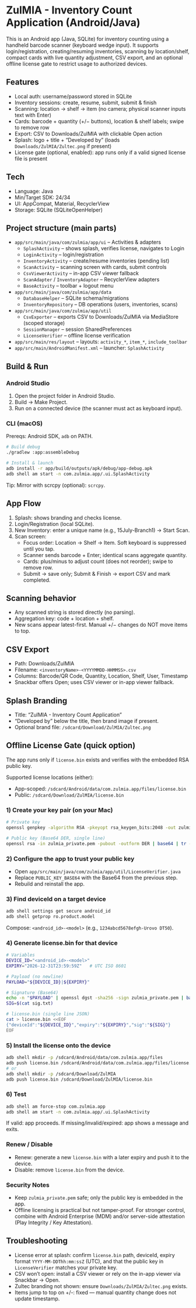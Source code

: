 # ZulMIA - Inventory Count Application (Android/Java)

This is an Android app (Java, SQLite) for inventory counting using a handheld barcode scanner (keyboard wedge input). It supports login/registration, creating/resuming inventories, scanning by location/shelf, compact cards with live quantity adjustment, CSV export, and an optional offline license gate to restrict usage to authorized devices.

## Features
- Local auth: username/password stored in SQLite
- Inventory sessions: create, resume, submit, submit & finish
- Scanning: location → shelf → item (no camera; physical scanner inputs text with Enter)
- Cards: barcode + quantity (+/− buttons), location & shelf labels; swipe to remove row
- Export: CSV to Downloads/ZulMIA with clickable Open action
- Splash: logo + title + “Developed by” (loads `Downloads/ZulMIA/Zultec.png` if present)
- License gate (optional, enabled): app runs only if a valid signed license file is present

## Tech
- Language: Java
- Min/Target SDK: 24/34
- UI: AppCompat, Material, RecyclerView
- Storage: SQLite (SQLiteOpenHelper)

## Project structure (main parts)
- `app/src/main/java/com/zulmia/app/ui` – Activities & adapters
  - `SplashActivity` – shows splash, verifies license, navigates to Login
  - `LoginActivity` – login/registration
  - `InventoryActivity` – create/resume inventories (pending list)
  - `ScanActivity` – scanning screen with cards, submit controls
  - `CsvViewerActivity` – in-app CSV viewer fallback
  - `ScanAdapter` / `InventoryAdapter` – RecyclerView adapters
  - `BaseActivity` – toolbar + logout menu
- `app/src/main/java/com/zulmia/app/data`
  - `DatabaseHelper` – SQLite schema/migrations
  - `InventoryRepository` – DB operations (users, inventories, scans)
- `app/src/main/java/com/zulmia/app/util`
  - `CsvExporter` – exports CSV to Downloads/ZulMIA via MediaStore (scoped storage)
  - `SessionManager` – session SharedPreferences
  - `LicenseVerifier` – offline license verification
- `app/src/main/res/layout` – layouts: `activity_*`, `item_*`, `include_toolbar`
- `app/src/main/AndroidManifest.xml` – launcher: `SplashActivity`

## Build & Run
### Android Studio
1. Open the project folder in Android Studio.
2. Build → Make Project.
3. Run on a connected device (the scanner must act as keyboard input).

### CLI (macOS)
Prereqs: Android SDK, `adb` on PATH.
```bash
# Build debug
./gradlew :app:assembleDebug

# Install & launch
adb install -r app/build/outputs/apk/debug/app-debug.apk
adb shell am start -n com.zulmia.app/.ui.SplashActivity
```
Tip: Mirror with scrcpy (optional): `scrcpy`.

## App Flow
1. Splash: shows branding and checks license.
2. Login/Registration (local SQLite).
3. New Inventory: enter a unique name (e.g., 15July-Branch1) → Start Scan.
4. Scan screen:
   - Focus order: Location → Shelf → Item. Soft keyboard is suppressed until you tap.
   - Scanner sends barcode + Enter; identical scans aggregate quantity.
   - Cards: plus/minus to adjust count (does not reorder); swipe to remove row.
   - Submit → save only; Submit & Finish → export CSV and mark completed.

## Scanning behavior
- Any scanned string is stored directly (no parsing).
- Aggregation key: code + location + shelf.
- New scans appear latest-first. Manual +/− changes do NOT move items to top.

## CSV Export
- Path: Downloads/ZulMIA
- Filename: `<inventoryName>-<YYYYMMDD-HHMMSS>.csv`
- Columns: Barcode/QR Code, Quantity, Location, Shelf, User, Timestamp
- Snackbar offers Open; uses CSV viewer or in-app viewer fallback.

## Splash Branding
- Title: “ZulMIA - Inventory Count Application”
- “Developed by” below the title, then brand image if present.
- Optional brand file: `/sdcard/Download/ZulMIA/Zultec.png`

## Offline License Gate (quick option)
The app runs only if `license.bin` exists and verifies with the embedded RSA public key.

Supported license locations (either):
- App-scoped: `/sdcard/Android/data/com.zulmia.app/files/license.bin`
- Public: `/sdcard/Download/ZulMIA/license.bin`

### 1) Create your key pair (on your Mac)
```bash
# Private key
openssl genpkey -algorithm RSA -pkeyopt rsa_keygen_bits:2048 -out zulmia_private.pem

# Public key (Base64 DER, single line)
openssl rsa -in zulmia_private.pem -pubout -outform DER | base64 | tr -d '\n'
```

### 2) Configure the app to trust your public key
- Open `app/src/main/java/com/zulmia/app/util/LicenseVerifier.java`
- Replace `PUBLIC_KEY_BASE64` with the Base64 from the previous step.
- Rebuild and reinstall the app.

### 3) Find deviceId on a target device
```bash
adb shell settings get secure android_id
adb shell getprop ro.product.model
```
Compose: `<android_id>-<model>` (e.g., `1234abcd5678efgh-Urovo DT50`).

### 4) Generate license.bin for that device
```bash
# Variables
DEVICE_ID="<android_id>-<model>"
EXPIRY="2026-12-31T23:59:59Z"   # UTC ISO 8601

# Payload (no newline)
PAYLOAD="${DEVICE_ID}|${EXPIRY}"

# Signature (Base64)
echo -n "$PAYLOAD" | openssl dgst -sha256 -sign zulmia_private.pem | base64 | tr -d '\n' > sig.txt
SIG=$(cat sig.txt)

# license.bin (single line JSON)
cat > license.bin <<EOF
{"deviceId":"${DEVICE_ID}","expiry":"${EXPIRY}","sig":"${SIG}"}
EOF
```

### 5) Install the license onto the device
```bash
adb shell mkdir -p /sdcard/Android/data/com.zulmia.app/files
adb push license.bin /sdcard/Android/data/com.zulmia.app/files/license.bin
# or
adb shell mkdir -p /sdcard/Download/ZulMIA
adb push license.bin /sdcard/Download/ZulMIA/license.bin
```

### 6) Test
```bash
adb shell am force-stop com.zulmia.app
adb shell am start -n com.zulmia.app/.ui.SplashActivity
```
If valid: app proceeds. If missing/invalid/expired: app shows a message and exits.

### Renew / Disable
- Renew: generate a new `license.bin` with a later expiry and push it to the device.
- Disable: remove `license.bin` from the device.

### Security Notes
- Keep `zulmia_private.pem` safe; only the public key is embedded in the app.
- Offline licensing is practical but not tamper-proof. For stronger control, combine with Android Enterprise (MDM) and/or server-side attestation (Play Integrity / Key Attestation).

## Troubleshooting
- License error at splash: confirm `license.bin` path, deviceId, expiry format `YYYY-MM-DDThh:mm:ssZ` (UTC), and that the public key in `LicenseVerifier` matches your private key.
- CSV won’t open: install a CSV viewer or rely on the in-app viewer via Snackbar → Open.
- Zultec branding not shown: ensure `Downloads/ZulMIA/Zultec.png` exists.
- Items jump to top on +/-: fixed — manual quantity change does not update timestamp.

